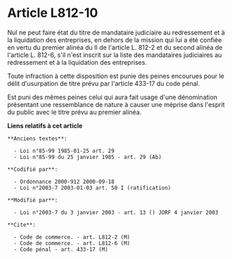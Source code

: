 # Article L812-10

Nul ne peut faire état du titre de mandataire judiciaire au redressement et à la liquidation des entreprises, en dehors de la
mission qui lui a été confiée en vertu du premier alinéa du II de l'article L. 812-2 et du second alinéa de l'article L.
812-6, s'il n'est inscrit sur la liste des mandataires judiciaires au redressement et à la liquidation des entreprises.

Toute infraction à cette disposition est punie des peines encourues pour le délit d'usurpation de titre prévu par l'article
433-17 du code pénal.

Est puni des mêmes peines celui qui aura fait usage d'une dénomination présentant une ressemblance de nature à causer une
méprise dans l'esprit du public avec le titre prévu au premier alinéa.

**Liens relatifs à cet article**

	**Anciens textes**:

	  - Loi n°85-99 1985-01-25 art. 29
	  - Loi n°85-99 du 25 janvier 1985 - art. 29 (Ab)

	**Codifié par**:

	  - Ordonnance 2000-912 2000-09-18
	  - Loi n°2003-7 2003-01-03 art. 50 I (ratification)

	**Modifié par**:

	  - Loi n°2003-7 du 3 janvier 2003 - art. 13 () JORF 4 janvier 2003

	**Cite**:

	  - Code de commerce. - art. L812-2 (M)
	  - Code de commerce. - art. L812-6 (M)
	  - Code pénal - art. 433-17 (M)
